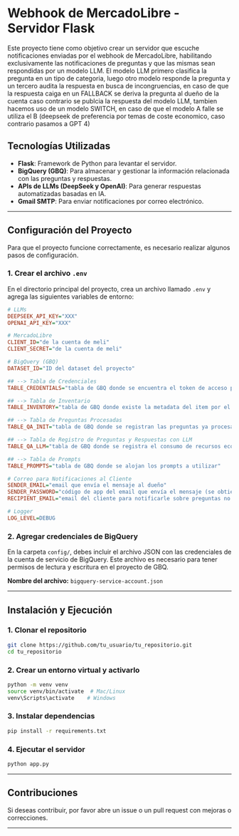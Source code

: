 # Webhook de MercadoLibre - Servidor Flask

Este proyecto tiene como objetivo crear un servidor que escuche notificaciones enviadas por el webhook de MercadoLibre, habilitando exclusivamente las notificaciones de preguntas y que las mismas sean respondidas por un modelo LLM.
El modelo LLM primero clasifica la pregunta en un tipo de categoria, luego otro modelo responde la pregunta y un tercero audita la respuesta en busca de incongruencias, en caso de que la respuesta caiga en un FALLBACK se deriva la pregunta al dueño de la cuenta caso contrario se publcia la respuesta del modelo LLM, tambien hacemos uso de un modelo SWITCH, en caso de que el modelo A falle se utiliza el B (deepseek de preferencia por temas de coste economico, caso contrario pasamos a GPT 4)

## Tecnologías Utilizadas
- **Flask**: Framework de Python para levantar el servidor.
- **BigQuery (GBQ)**: Para almacenar y gestionar la información relacionada con las preguntas y respuestas.
- **APIs de LLMs (DeepSeek y OpenAI)**: Para generar respuestas automatizadas basadas en IA.
- **Gmail SMTP**: Para enviar notificaciones por correo electrónico.

---

## Configuración del Proyecto

Para que el proyecto funcione correctamente, es necesario realizar algunos pasos de configuración.

### 1. Crear el archivo `.env`
En el directorio principal del proyecto, crea un archivo llamado `.env` y agrega las siguientes variables de entorno:

```ini
# LLMs
DEEPSEEK_API_KEY="XXX"
OPENAI_API_KEY="XXX"

# MercadoLibre
CLIENT_ID="de la cuenta de meli"
CLIENT_SECRET="de la cuenta de meli"

# BigQuery (GBQ)
DATASET_ID="ID del dataset del proyecto"

## --> Tabla de Credenciales
TABLE_CREDENTIALS="tabla de GBQ donde se encuentra el token de acceso para responder preguntas en la API de Meli"

## --> Tabla de Inventario
TABLE_INVENTORY="tabla de GBQ donde existe la metadata del item por el cual se pregunta"

## --> Tabla de Preguntas Procesadas
TABLE_QA_INIT="tabla de GBQ donde se registran las preguntas ya procesadas para no volver a procesar"

## --> Tabla de Registro de Preguntas y Respuestas con LLM
TABLE_QA_LLM="tabla de GBQ donde se registra el consumo de recursos económicos del LLM"

## --> Tabla de Prompts
TABLE_PROMPTS="tabla de GBQ donde se alojan los prompts a utilizar"

# Correo para Notificaciones al Cliente
SENDER_EMAIL="email que envía el mensaje al dueño"
SENDER_PASSWORD="código de app del email que envía el mensaje (se obtiene desde Gmail)"
RECIPIENT_EMAIL="email del cliente para notificarle sobre preguntas no respondidas"

# Logger
LOG_LEVEL=DEBUG
```

### 2. Agregar credenciales de BigQuery
En la carpeta `config/`, debes incluir el archivo JSON con las credenciales de la cuenta de servicio de BigQuery. Este archivo es necesario para tener permisos de lectura y escritura en el proyecto de GBQ.

**Nombre del archivo:** `bigquery-service-account.json`

---

## Instalación y Ejecución

### 1. Clonar el repositorio
```sh
git clone https://github.com/tu_usuario/tu_repositorio.git
cd tu_repositorio
```

### 2. Crear un entorno virtual y activarlo
```sh
python -m venv venv
source venv/bin/activate  # Mac/Linux
venv\Scripts\activate    # Windows
```

### 3. Instalar dependencias
```sh
pip install -r requirements.txt
```

### 4. Ejecutar el servidor
```sh
python app.py
```

---

## Contribuciones
Si deseas contribuir, por favor abre un issue o un pull request con mejoras o correcciones.

---





